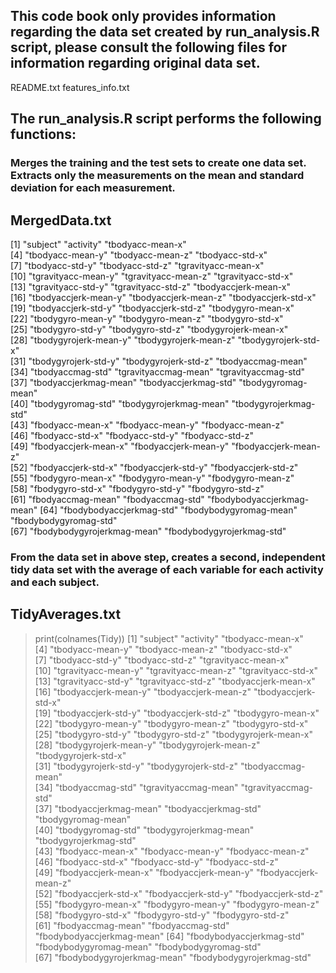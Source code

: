 
## This code book only provides information regarding the data set created by run_analysis.R script, please consult the following files for information regarding original data set.
README.txt
features_info.txt

## The run_analysis.R script performs the following functions:
### Merges the training and the test sets to create one data set. Extracts only the measurements on the mean and standard deviation for each measurement. 

MergedData.txt
--------------

 [1] "subject"                   "activity"                  "tbodyacc-mean-x"          
 [4] "tbodyacc-mean-y"           "tbodyacc-mean-z"           "tbodyacc-std-x"           
 [7] "tbodyacc-std-y"            "tbodyacc-std-z"            "tgravityacc-mean-x"       
[10] "tgravityacc-mean-y"        "tgravityacc-mean-z"        "tgravityacc-std-x"        
[13] "tgravityacc-std-y"         "tgravityacc-std-z"         "tbodyaccjerk-mean-x"      
[16] "tbodyaccjerk-mean-y"       "tbodyaccjerk-mean-z"       "tbodyaccjerk-std-x"       
[19] "tbodyaccjerk-std-y"        "tbodyaccjerk-std-z"        "tbodygyro-mean-x"         
[22] "tbodygyro-mean-y"          "tbodygyro-mean-z"          "tbodygyro-std-x"          
[25] "tbodygyro-std-y"           "tbodygyro-std-z"           "tbodygyrojerk-mean-x"     
[28] "tbodygyrojerk-mean-y"      "tbodygyrojerk-mean-z"      "tbodygyrojerk-std-x"      
[31] "tbodygyrojerk-std-y"       "tbodygyrojerk-std-z"       "tbodyaccmag-mean"         
[34] "tbodyaccmag-std"           "tgravityaccmag-mean"       "tgravityaccmag-std"       
[37] "tbodyaccjerkmag-mean"      "tbodyaccjerkmag-std"       "tbodygyromag-mean"        
[40] "tbodygyromag-std"          "tbodygyrojerkmag-mean"     "tbodygyrojerkmag-std"     
[43] "fbodyacc-mean-x"           "fbodyacc-mean-y"           "fbodyacc-mean-z"          
[46] "fbodyacc-std-x"            "fbodyacc-std-y"            "fbodyacc-std-z"           
[49] "fbodyaccjerk-mean-x"       "fbodyaccjerk-mean-y"       "fbodyaccjerk-mean-z"      
[52] "fbodyaccjerk-std-x"        "fbodyaccjerk-std-y"        "fbodyaccjerk-std-z"       
[55] "fbodygyro-mean-x"          "fbodygyro-mean-y"          "fbodygyro-mean-z"         
[58] "fbodygyro-std-x"           "fbodygyro-std-y"           "fbodygyro-std-z"          
[61] "fbodyaccmag-mean"          "fbodyaccmag-std"           "fbodybodyaccjerkmag-mean" 
[64] "fbodybodyaccjerkmag-std"   "fbodybodygyromag-mean"     "fbodybodygyromag-std"     
[67] "fbodybodygyrojerkmag-mean" "fbodybodygyrojerkmag-std" 

### From the data set in above step, creates a second, independent tidy data set with the average of each variable for each activity and each subject.

TidyAverages.txt
----------------
> print(colnames(Tidy))
 [1] "subject"                   "activity"                  "tbodyacc-mean-x"          
 [4] "tbodyacc-mean-y"           "tbodyacc-mean-z"           "tbodyacc-std-x"           
 [7] "tbodyacc-std-y"            "tbodyacc-std-z"            "tgravityacc-mean-x"       
[10] "tgravityacc-mean-y"        "tgravityacc-mean-z"        "tgravityacc-std-x"        
[13] "tgravityacc-std-y"         "tgravityacc-std-z"         "tbodyaccjerk-mean-x"      
[16] "tbodyaccjerk-mean-y"       "tbodyaccjerk-mean-z"       "tbodyaccjerk-std-x"       
[19] "tbodyaccjerk-std-y"        "tbodyaccjerk-std-z"        "tbodygyro-mean-x"         
[22] "tbodygyro-mean-y"          "tbodygyro-mean-z"          "tbodygyro-std-x"          
[25] "tbodygyro-std-y"           "tbodygyro-std-z"           "tbodygyrojerk-mean-x"     
[28] "tbodygyrojerk-mean-y"      "tbodygyrojerk-mean-z"      "tbodygyrojerk-std-x"      
[31] "tbodygyrojerk-std-y"       "tbodygyrojerk-std-z"       "tbodyaccmag-mean"         
[34] "tbodyaccmag-std"           "tgravityaccmag-mean"       "tgravityaccmag-std"       
[37] "tbodyaccjerkmag-mean"      "tbodyaccjerkmag-std"       "tbodygyromag-mean"        
[40] "tbodygyromag-std"          "tbodygyrojerkmag-mean"     "tbodygyrojerkmag-std"     
[43] "fbodyacc-mean-x"           "fbodyacc-mean-y"           "fbodyacc-mean-z"          
[46] "fbodyacc-std-x"            "fbodyacc-std-y"            "fbodyacc-std-z"           
[49] "fbodyaccjerk-mean-x"       "fbodyaccjerk-mean-y"       "fbodyaccjerk-mean-z"      
[52] "fbodyaccjerk-std-x"        "fbodyaccjerk-std-y"        "fbodyaccjerk-std-z"       
[55] "fbodygyro-mean-x"          "fbodygyro-mean-y"          "fbodygyro-mean-z"         
[58] "fbodygyro-std-x"           "fbodygyro-std-y"           "fbodygyro-std-z"          
[61] "fbodyaccmag-mean"          "fbodyaccmag-std"           "fbodybodyaccjerkmag-mean" 
[64] "fbodybodyaccjerkmag-std"   "fbodybodygyromag-mean"     "fbodybodygyromag-std"     
[67] "fbodybodygyrojerkmag-mean" "fbodybodygyrojerkmag-std" 